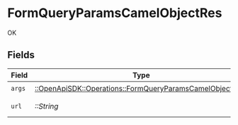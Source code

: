 # FormQueryParamsCamelObjectRes

OK


## Fields

| Field                                                                                                                                     | Type                                                                                                                                      | Required                                                                                                                                  | Description                                                                                                                               | Example                                                                                                                                   |
| ----------------------------------------------------------------------------------------------------------------------------------------- | ----------------------------------------------------------------------------------------------------------------------------------------- | ----------------------------------------------------------------------------------------------------------------------------------------- | ----------------------------------------------------------------------------------------------------------------------------------------- | ----------------------------------------------------------------------------------------------------------------------------------------- |
| `args`                                                                                                                                    | [::OpenApiSDK::Operations::FormQueryParamsCamelObjectArgs](../../models/operations/formqueryparamscamelobjectargs.md)                     | :heavy_check_mark:                                                                                                                        | N/A                                                                                                                                       |                                                                                                                                           |
| `url`                                                                                                                                     | *::String*                                                                                                                                | :heavy_check_mark:                                                                                                                        | N/A                                                                                                                                       | http://localhost:35123/anything/queryParams/form/camelObj?item_count=10&obj_param=encoded_count%2C11%2Cencoded_term%2Cbar&search_term=foo |
